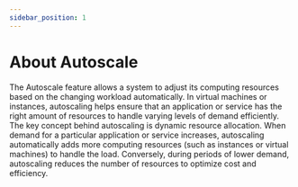 ```yaml
---
sidebar_position: 1
---
```

# About Autoscale
The Autoscale feature allows a system to adjust its computing resources based on the changing workload automatically. In virtual machines or instances, autoscaling helps ensure that an application or service has the right amount of resources to handle varying levels of demand efficiently. The key concept behind autoscaling is dynamic resource allocation. When demand for a particular application or service increases, autoscaling automatically adds more computing resources (such as instances or virtual machines) to handle the load. Conversely, during periods of lower demand, autoscaling reduces the number of resources to optimize cost and efficiency.

